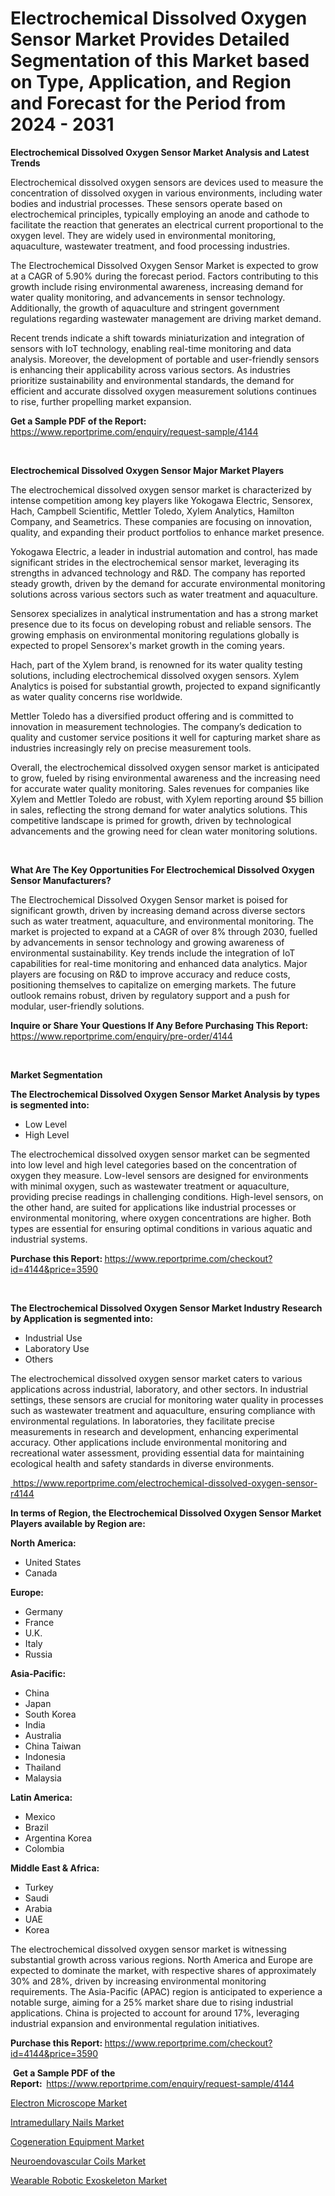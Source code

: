<p><h1>Electrochemical Dissolved Oxygen Sensor Market Provides Detailed Segmentation of this Market based on Type, Application, and Region and Forecast for the Period from 2024 - 2031</h1></p><p><strong>Electrochemical Dissolved Oxygen Sensor Market Analysis and Latest Trends</strong></p>
<p><p>Electrochemical dissolved oxygen sensors are devices used to measure the concentration of dissolved oxygen in various environments, including water bodies and industrial processes. These sensors operate based on electrochemical principles, typically employing an anode and cathode to facilitate the reaction that generates an electrical current proportional to the oxygen level. They are widely used in environmental monitoring, aquaculture, wastewater treatment, and food processing industries.</p><p>The Electrochemical Dissolved Oxygen Sensor Market is expected to grow at a CAGR of 5.90% during the forecast period. Factors contributing to this growth include rising environmental awareness, increasing demand for water quality monitoring, and advancements in sensor technology. Additionally, the growth of aquaculture and stringent government regulations regarding wastewater management are driving market demand. </p><p>Recent trends indicate a shift towards miniaturization and integration of sensors with IoT technology, enabling real-time monitoring and data analysis. Moreover, the development of portable and user-friendly sensors is enhancing their applicability across various sectors. As industries prioritize sustainability and environmental standards, the demand for efficient and accurate dissolved oxygen measurement solutions continues to rise, further propelling market expansion.</p></p>
<p><strong>Get a Sample PDF of the Report:&nbsp;</strong> <a href="https://www.reportprime.com/enquiry/request-sample/4144">https://www.reportprime.com/enquiry/request-sample/4144</a></p>
<p>&nbsp;</p>
<p><strong>Electrochemical Dissolved Oxygen Sensor Major Market Players</strong></p>
<p><p>The electrochemical dissolved oxygen sensor market is characterized by intense competition among key players like Yokogawa Electric, Sensorex, Hach, Campbell Scientific, Mettler Toledo, Xylem Analytics, Hamilton Company, and Seametrics. These companies are focusing on innovation, quality, and expanding their product portfolios to enhance market presence.</p><p>Yokogawa Electric, a leader in industrial automation and control, has made significant strides in the electrochemical sensor market, leveraging its strengths in advanced technology and R&D. The company has reported steady growth, driven by the demand for accurate environmental monitoring solutions across various sectors such as water treatment and aquaculture.</p><p>Sensorex specializes in analytical instrumentation and has a strong market presence due to its focus on developing robust and reliable sensors. The growing emphasis on environmental monitoring regulations globally is expected to propel Sensorex's market growth in the coming years.</p><p>Hach, part of the Xylem brand, is renowned for its water quality testing solutions, including electrochemical dissolved oxygen sensors. Xylem Analytics is poised for substantial growth, projected to expand significantly as water quality concerns rise worldwide.</p><p>Mettler Toledo has a diversified product offering and is committed to innovation in measurement technologies. The company’s dedication to quality and customer service positions it well for capturing market share as industries increasingly rely on precise measurement tools.</p><p>Overall, the electrochemical dissolved oxygen sensor market is anticipated to grow, fueled by rising environmental awareness and the increasing need for accurate water quality monitoring. Sales revenues for companies like Xylem and Mettler Toledo are robust, with Xylem reporting around $5 billion in sales, reflecting the strong demand for water analytics solutions. This competitive landscape is primed for growth, driven by technological advancements and the growing need for clean water monitoring solutions.</p></p>
<p>&nbsp;</p>
<p><strong>What Are The Key Opportunities For Electrochemical Dissolved Oxygen Sensor Manufacturers?</strong></p>
<p><p>The Electrochemical Dissolved Oxygen Sensor market is poised for significant growth, driven by increasing demand across diverse sectors such as water treatment, aquaculture, and environmental monitoring. The market is projected to expand at a CAGR of over 8% through 2030, fuelled by advancements in sensor technology and growing awareness of environmental sustainability. Key trends include the integration of IoT capabilities for real-time monitoring and enhanced data analytics. Major players are focusing on R&D to improve accuracy and reduce costs, positioning themselves to capitalize on emerging markets. The future outlook remains robust, driven by regulatory support and a push for modular, user-friendly solutions.</p></p>
<p><strong>Inquire or Share Your Questions If Any Before Purchasing This Report:</strong> <a href="https://www.reportprime.com/enquiry/pre-order/4144">https://www.reportprime.com/enquiry/pre-order/4144</a></p>
<p>&nbsp;</p>
<p><strong>Market Segmentation</strong></p>
<p><strong>The Electrochemical Dissolved Oxygen Sensor Market Analysis by types is segmented into:</strong></p>
<p><ul><li>Low Level</li><li>High Level</li></ul></p>
<p><p>The electrochemical dissolved oxygen sensor market can be segmented into low level and high level categories based on the concentration of oxygen they measure. Low-level sensors are designed for environments with minimal oxygen, such as wastewater treatment or aquaculture, providing precise readings in challenging conditions. High-level sensors, on the other hand, are suited for applications like industrial processes or environmental monitoring, where oxygen concentrations are higher. Both types are essential for ensuring optimal conditions in various aquatic and industrial systems.</p></p>
<p><strong>Purchase this Report:&nbsp;</strong><a href="https://www.reportprime.com/checkout?id=4144&price=3590">https://www.reportprime.com/checkout?id=4144&price=3590</a></p>
<p>&nbsp;</p>
<p><strong>The Electrochemical Dissolved Oxygen Sensor Market Industry Research by Application is segmented into:</strong></p>
<p><ul><li>Industrial Use</li><li>Laboratory Use</li><li>Others</li></ul></p>
<p><p>The electrochemical dissolved oxygen sensor market caters to various applications across industrial, laboratory, and other sectors. In industrial settings, these sensors are crucial for monitoring water quality in processes such as wastewater treatment and aquaculture, ensuring compliance with environmental regulations. In laboratories, they facilitate precise measurements in research and development, enhancing experimental accuracy. Other applications include environmental monitoring and recreational water assessment, providing essential data for maintaining ecological health and safety standards in diverse environments.</p></p>
<p><a href="https://www.reportprime.com/electrochemical-dissolved-oxygen-sensor-r4144">&nbsp;https://www.reportprime.com/electrochemical-dissolved-oxygen-sensor-r4144</a></p>
<p><strong>In terms of Region, the Electrochemical Dissolved Oxygen Sensor Market Players available by Region are:</strong></p>
<p>
    <p> <strong> North America: </strong>
        <ul>
            <li>United States</li>
            <li>Canada</li>
        </ul>
        </p> 
    <p> <strong> Europe: </strong>
        <ul>
            <li>Germany</li>
            <li>France</li>
            <li>U.K.</li>
            <li>Italy</li>
            <li>Russia</li>
        </ul>
        </p> 
    <p> <strong> Asia-Pacific: </strong>
        <ul>
            <li>China</li>
            <li>Japan</li>
            <li>South Korea</li>
            <li>India</li>
            <li>Australia</li>
            <li>China Taiwan</li>
            <li>Indonesia</li>
            <li>Thailand</li>
            <li>Malaysia</li>
        </ul>
        </p> 
    <p> <strong> Latin America: </strong>
        <ul>
            <li>Mexico</li>
            <li>Brazil</li>
            <li>Argentina Korea</li>
            <li>Colombia</li>
        </ul>
        </p> 
    <p> <strong> Middle East & Africa: </strong>
        <ul>
            <li>Turkey</li>
            <li>Saudi</li>
            <li>Arabia</li>
            <li>UAE</li>
            <li>Korea</li>
        </ul>
    </p>
    </p>
<p><p>The electrochemical dissolved oxygen sensor market is witnessing substantial growth across various regions. North America and Europe are expected to dominate the market, with respective shares of approximately 30% and 28%, driven by increasing environmental monitoring requirements. The Asia-Pacific (APAC) region is anticipated to experience a notable surge, aiming for a 25% market share due to rising industrial applications. China is projected to account for around 17%, leveraging industrial expansion and environmental regulation initiatives.</p></p>
<p><strong>Purchase this Report: </strong><a href="https://www.reportprime.com/checkout?id=4144&price=3590">https://www.reportprime.com/checkout?id=4144&price=3590</a></p>
<p>&nbsp;<strong>Get a Sample PDF of the Report:&nbsp;&nbsp;</strong><a href="https://www.reportprime.com/enquiry/request-sample/4144">https://www.reportprime.com/enquiry/request-sample/4144</a></p>
<p><strong></strong></p>
<p><p><a href="https://www.linkedin.com/pulse/electron-microscope-market-global-regional-analysis-sds2c?trackingId=OCxmG1fYQRCrmiLkDqrBGQ%3D%3D">Electron Microscope Market</a></p><p><a href="https://issuu.com/reportprime-2/docs/intramedullary-nails-market-size-20_b006c78db8624d">Intramedullary Nails Market</a></p><p><a href="https://www.linkedin.com/pulse/what-growth-opportunities-challenges-cogeneration-equipment-eqmcc?trackingId=SE7ERnjrTUSAzhXhBExEdA%3D%3D">Cogeneration Equipment Market</a></p><p><a href="https://issuu.com/reportprime-2/docs/neuroendovascular-coils-market-size_aaf84caf0b0a80">Neuroendovascular Coils Market</a></p><p><a href="https://www.linkedin.com/pulse/what-innovations-shaping-wearable-robotic-exoskeleton-fdvhc?trackingId=O0QOc2sNQSaCeTMXibU5Wg%3D%3D">Wearable Robotic Exoskeleton Market</a></p></p>